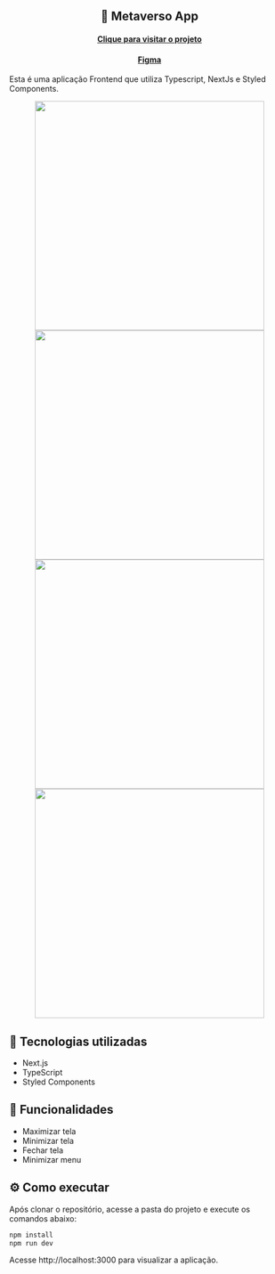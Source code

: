 <h2 align="center">
 📱 Metaverso App
</h2>

<h4 align="center"><a href="https://metaverso-app.vercel.app/">Clique para visitar o projeto</a></h4>

<h4 align="center"><a href="https://www.figma.com/file/PVXTyF7pz45BxeaMX7I4gz/Teste?type=design&node-id=12-354&mode=design&t=E0mM11e9aKh6Jd1y-0">Figma</a></h4>

Esta é uma aplicação Frontend que utiliza Typescript, NextJs e Styled Components.

<div align="center">
  <a href="https://github.com/JosManoel">
    <img src="https://github.com/aureasiqueira1/cep/assets/89463362/22a093aa-f60a-4817-9946-8306bfcbd558" width="412px"/> 
  </a>
  <a href="https://github.com/JosManoel">
    <img src="https://github.com/aureasiqueira1/metaverso-app/assets/89463362/79c0e9c1-fbb9-4e2b-8ed0-a1b0f22953c6" width="412px"/>
  </a>
    <a href="https://github.com/JosManoel">
    <img src="https://github.com/aureasiqueira1/metaverso-app/assets/89463362/634dab6f-88e7-47b5-908e-152706b83b8f" width="412px"/> 
  </a>
  <a>
    <img src="https://github.com/aureasiqueira1/metaverso-app/assets/89463362/163c1bf2-5fe4-4314-bf38-f9f7d6bc33af" width="412px"/>
  </a>
</div>

## 🎯 Tecnologias utilizadas

- Next.js
- TypeScript
- Styled Components 

## 🚀 Funcionalidades

- Maximizar tela
- Minimizar tela
- Fechar tela
- Minimizar menu
  
## ⚙️ Como executar

Após clonar o repositório, acesse a pasta do projeto e execute os comandos abaixo:

```sh
npm install
npm run dev
```

Acesse http://localhost:3000 para visualizar a aplicação.
